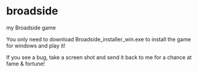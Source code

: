 # broadside
my Broadside game

You only need to download Broadside_installer_win.exe to install the game for windows and play it!

If you see a bug, take a screen shot and send it back to me for a chance at fame & fortune!


